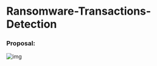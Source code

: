 
# Ransomware-Transactions-Detection

### Proposal:
![img](https://raw.githubusercontent.com/SDAIA-T5-Projects/Classification_Project/main/Proposal/Ransomware_Transactions_Detection.png)

